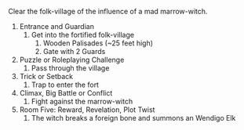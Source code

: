 Clear the folk-village of the influence of a mad marrow-witch.
1. Entrance and Guardian
	1. Get into the fortified folk-village
		1. Wooden Palisades (~25 feet high)
		2. Gate with 2 Guards
2. Puzzle or Roleplaying Challenge
	1. Pass through the village
3. Trick or Setback
	1. Trap to enter the fort
4. Climax, Big Battle or Conflict
	1. Fight against the marrow-witch
5. Room Five: Reward, Revelation, Plot Twist
	1. The witch breaks a foreign bone and summons an Wendigo Elk